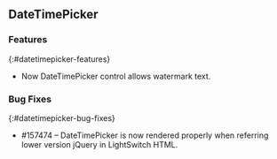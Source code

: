 ## DateTimePicker

### Features
{:#datetimepicker-features}

* Now DateTimePicker control allows watermark text.

### Bug Fixes
{:#datetimepicker-bug-fixes}

* \#157474 – DateTimePicker is now rendered properly when referring lower version jQuery in LightSwitch HTML.